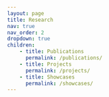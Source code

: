 ```yaml
---
layout: page
title: Research
nav: true
nav_order: 2
dropdown: true
children: 
    - title: Publications
      permalink: /publications/
    - title: Projects
      permalink: /projects/
    - title: Showcases
      permalink: /showcases/
---
```

